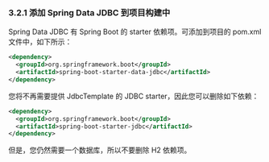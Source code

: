 ### 3.2.1 添加 Spring Data JDBC 到项目构建中

Spring Data JDBC 有 Spring Boot 的 starter 依赖项。可添加到项目的 pom.xml 文件中，如下所示：

```xml
<dependency>
  <groupId>org.springframework.boot</groupId>
  <artifactId>spring-boot-starter-data-jdbc</artifactId>
</dependency>
```

您将不再需要提供 JdbcTemplate 的 JDBC starter，因此您可以删除如下依赖：

```xml
<dependency>
  <groupId>org.springframework.boot</groupId>
  <artifactId>spring-boot-starter-jdbc</artifactId>
</dependency>
```

但是，您仍然需要一个数据库，所以不要删除 H2 依赖项。
